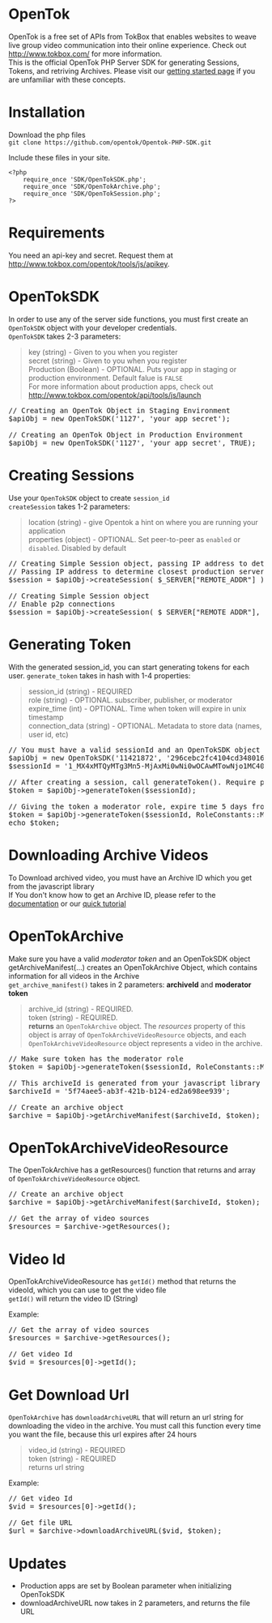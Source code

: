# OpenTok

OpenTok is a free set of APIs from TokBox that enables websites to weave live group video communication into their online experience. Check out <http://www.tokbox.com/> for more information.  
This is the official OpenTok PHP Server SDK for generating Sessions, Tokens, and retriving Archives. Please visit our [getting started page](http://www.tokbox.com/opentok/tools/js/gettingstarted) if you are unfamiliar with these concepts.  

# Installation

Download the php files  
`git clone https://github.com/opentok/Opentok-PHP-SDK.git`

Include these files in your site.  

    <?php
        require_once 'SDK/OpenTokSDK.php';
        require_once 'SDK/OpenTokArchive.php';
        require_once 'SDK/OpenTokSession.php';
    ?>

# Requirements

You need an api-key and secret. Request them at <http://www.tokbox.com/opentok/tools/js/apikey>.  

# OpenTokSDK

In order to use any of the server side functions, you must first create an `OpenTokSDK` object with your developer credentials.  
`OpenTokSDK` takes 2-3 parameters:
> key (string) - Given to you when you register  
> secret (string) - Given to you when you register  
> Production (Boolean) - OPTIONAL. Puts your app in staging or production environment. Default falue is `FALSE`  
For more information about production apps, check out <http://www.tokbox.com/opentok/api/tools/js/launch>

<pre>
// Creating an OpenTok Object in Staging Environment
$apiObj = new OpenTokSDK('1127', 'your app secret');

// Creating an OpenTok Object in Production Environment
$apiObj = new OpenTokSDK('1127', 'your app secret', TRUE); 
</pre>

# Creating Sessions
Use your `OpenTokSDK` object to create `session_id`  
`createSession` takes 1-2 parameters:
> location (string) -  give Opentok a hint on where you are running your application  
> properties (object) - OPTIONAL. Set peer-to-peer as `enabled` or `disabled`. Disabled by default  

<pre>
// Creating Simple Session object, passing IP address to determine closest production server
// Passing IP address to determine closest production server
$session = $apiObj->createSession( $_SERVER["REMOTE_ADDR"] );

// Creating Simple Session object 
// Enable p2p connections
$session = $apiObj->createSession( $_SERVER["REMOTE_ADDR"], array(SessionPropertyConstants::P2P_PREFERENCE=> "enabled") );
</pre>


# Generating Token
With the generated session_id, you can start generating tokens for each user.
`generate_token` takes in hash with 1-4 properties:
> session_id (string) - REQUIRED  
> role (string) - OPTIONAL. subscriber, publisher, or moderator  
> expire_time (int) - OPTIONAL. Time when token will expire in unix timestamp  
> connection_data (string) - OPTIONAL. Metadata to store data (names, user id, etc)

<pre>
// You must have a valid sessionId and an OpenTokSDK object
$apiObj = new OpenTokSDK('11421872', '296cebc2fc4104cd348016667ffa2a3909ec636f');
$sessionId = '1_MX4xMTQyMTg3Mn5-MjAxMi0wNi0wOCAwMTowNjo1MC40NTMxMzIrMDA6MDB-MC40OTY0OTM3NjIzMjh';

// After creating a session, call generateToken(). Require parameter: SessionId
$token = $apiObj->generateToken($sessionId);

// Giving the token a moderator role, expire time 5 days from now, and connectionData to pass to other users in the session
$token = $apiObj->generateToken($sessionId, RoleConstants::MODERATOR, time() + (5*24*60*60), "hello world!" );
echo $token;
</pre>

# Downloading Archive Videos
To Download archived video, you must have an Archive ID which you get from the javascript library  
If You don't know how to get an Archive ID, please refer to the [documentation](http://www.tokbox.com/opentok/api/tools/js/documentation/api/Session.html#createArchive) or our [quick tutorial](http://www.tokbox.com/blog/how-i-built-minute-grams-3-minute-tutorial/)  

# OpenTokArchive
Make sure you have a valid *moderator token* and an OpenTokSDK object  
getArchiveManifest(...) creates an OpenTokArchive Object, which contains information for all videos in the Archive  
`get_archive_manifest()` takes in 2 parameters: **archiveId** and **moderator token**  
> archive_id (string) - REQUIRED.  
> token (string) - REQUIRED.   
> **returns** an `OpenTokArchive` object. The *resources* property of this object is array of `OpenTokArchiveVideoResource` objects, and each `OpenTokArchiveVideoResource` object represents a video in the archive.

<pre>
// Make sure token has the moderator role
$token = $apiObj->generateToken($sessionId, RoleConstants::MODERATOR);

// This archiveId is generated from your javascript library after you record something
$archiveId = '5f74aee5-ab3f-421b-b124-ed2a698ee939';

// Create an archive object
$archive = $apiObj->getArchiveManifest($archiveId, $token);
</pre>

# OpenTokArchiveVideoResource
The OpenTokArchive has a getResources() function that returns and array of `OpenTokArchiveVideoResource` object.  

<pre>
// Create an archive object
$archive = $apiObj->getArchiveManifest($archiveId, $token);

// Get the array of video sources
$resources = $archive->getResources();
</pre>


# Video Id
OpenTokArchiveVideoResource has `getId()` method that returns the videoId, which you can use to get the video file  
`getId()` will return the video ID (String)

Example:
<pre>
// Get the array of video sources
$resources = $archive->getResources();

// Get video Id
$vid = $resources[0]->getId();  
</pre>

# Get Download Url
`OpenTokArchive` has `downloadArchiveURL` that will return an url string for downloading the video in the archive. You must call this function every time you want the file, because this url expires after 24 hours
> video_id (string) - REQUIRED  
> token (string) - REQUIRED  
> returns url string

Example:
<pre>
// Get video Id
$vid = $resources[0]->getId();  

// Get file URL
$url = $archive->downloadArchiveURL($vid, $token);
</pre>

# Updates
* Production apps are set by Boolean parameter when initializing OpenTokSDK  
* downloadArchiveURL now takes in 2 parameters, and returns the file URL  
